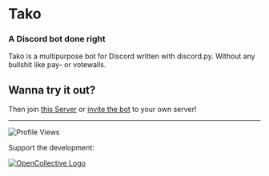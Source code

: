 # Tako
### A Discord bot done right
Tako is a multipurpose bot for Discord written with discord.py. Without any bullshit like pay- or votewalls.

## Wanna try it out?
Then join [this Server](https://dsc.gg/tako-server) or [invite the bot](https://dsc.gg/tako-bot) to your own server!

<hr>

![Profile Views](https://komarev.com/ghpvc/?username=tako-discord&color=grey&style=flat-square)

Support the development:

[![OpenCollective Logo](https://next-images.opencollective.com/_next/image?url=%2Fstatic%2Fimages%2Fopencollective-icon.png&w=48&q=100)](https://opencollective.com/tako)
